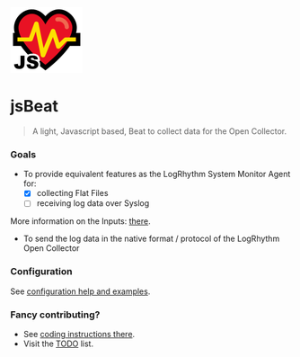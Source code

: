 ![logo](medias/logo-128w.png)
# jsBeat

> A light, Javascript based, Beat to collect data for the Open Collector.

### Goals

- To provide equivalent features as the LogRhythm System Monitor Agent for:
  - [x] collecting Flat Files
  - [ ] receiving log data over Syslog

More information on the Inputs: [there](src/inputs/).

- To send the log data in the native format / protocol of the LogRhythm Open Collector

### Configuration

See [configuration help and examples](config/).

### Fancy contributing?
- See [coding instructions there](src/).
- Visit the [TODO](TODO.md) list.